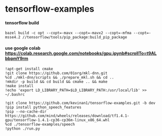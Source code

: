 # tensorflow-examples

#### tensorflow build

    bazel build -c opt --copt=-mavx --copt=-mavx2 --copt=-mfma --copt=-msse4.2 //tensorflow/tools/pip_package:build_pip_package


#### use google colab <https://colab.research.google.com/notebooks/gpu.ipynb#scrollTo=t9ALbbpmY9rm>

    !apt-get install cmake
    !git clone https://github.com/01org/mkl-dnn.git
    %cd ./mkl-dnn/scripts && ./prepare_mkl.sh && cd ..
    !mkdir -p build && cd build && cmake .. && make
    !make install
    !echo 'export LD_LIBRARY_PATH=$LD_LIBRARY_PATH:/usr/local/lib' >> ~/.bashrc
    
    !git clone https://github.com/kevinan1/tensorflow-examples.git -b dev
    !pip install python_speech_features
    !pip --no-cache-dir https://github.com/mind/wheels/releases/download/tf1.4.1-gpu/tensorflow-1.4.1-cp36-cp36m-linux_x86_64.whl
    %cd ./tensorflow-examples/speech
    !python ./run.py

